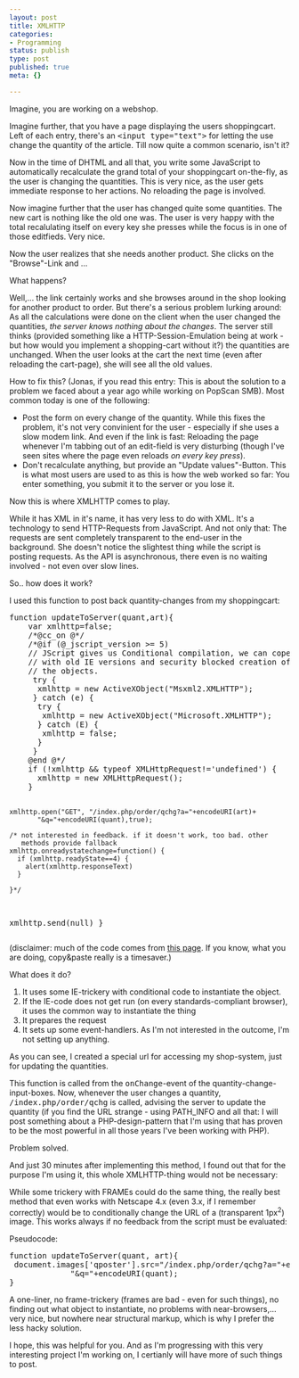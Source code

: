 ```yaml
---
layout: post
title: XMLHTTP
categories:
- Programming
status: publish
type: post
published: true
meta: {}

---
```

<p>
Imagine, you are working on a webshop.
</p>
<p>Imagine further, that you have a page displaying the users shoppingcart. Left of each entry, there's an <tt>&lt;input type="text"&gt;</tt> for letting the use change the quantity of the article. Till now quite a common scenario, isn't it?</p>
<p>
Now in the time of DHTML and all that, you write some JavaScript to automatically recalculate the grand total of your shoppingcart on-the-fly, as the user is changing the quantities. This is very nice, as the user gets immediate response to her actions. No reloading the page is involved.</p>
<p>Now imagine further that the user has changed quite some quantities. The new cart is nothing like the old one was. The user is very happy with the total recalulating itself on every key she presses while the focus is in one of those editfieds. Very nice.</p>
<p>Now the user realizes that she needs another product. She clicks on the "Browse"-Link and ... </p>
<p>What happens?</p>
<p>Well,... the link certainly works and she browses around in the shop looking for another product to order. But there's a serious problem lurking around: As all the calculations were done on the client when the user changed the quantities, <em>the server knows nothing about the changes</em>. The server still thinks (provided something like a HTTP-Session-Emulation being at work - but how would you implement a shopping-cart without it?) the quantities are unchanged. When the user looks at the cart the next time (even after reloading the cart-page), she will see all the old values.</p>
<p>How to fix this? (Jonas, if you read this entry: This is about the solution to a problem we faced about a year ago while working on PopScan SMB). Most common today is one of the following:</p>
<ul>
 <li>Post the form on every change of the quantity. While this fixes the problem, it's not very convinient for the user - especially if she uses a slow modem link. And even if the link is fast: Reloading the page whenever I'm tabbing out of an edit-field is very disturbing (though I've seen sites where the page even reloads <em>on every key press</em>).</li>
 <li>Don't recalculate anything, but provide an "Update values"-Button. This is what most users are used to as this is how the web worked so far: You enter something, you submit it to the server or you lose it.</li>
</ul>
<p>Now this is where XMLHTTP comes to play.</p>
<p>While it has XML in it's name, it has very less to do with XML. It's a technology to send HTTP-Requests from JavaScript. And not only that: The requests are sent completely transparent to the end-user in the background. She doesn't notice the slightest thing while the script is posting requests. As the API is asynchronous, there even is no waiting involved - not even over slow lines.</p>
<p>So.. how does it work?</p>
<p>I used this function to post back quantity-changes from my shoppingcart:</p>
<pre class="code">
function updateToServer(quant,art){
    var xmlhttp=false;
    /*@cc_on @*/
    /*@if (@_jscript_version >= 5)
    // JScript gives us Conditional compilation, we can cope
    // with old IE versions and security blocked creation of
    // the objects.
     try {
      xmlhttp = new ActiveXObject("Msxml2.XMLHTTP");
     } catch (e) {
      try {
       xmlhttp = new ActiveXObject("Microsoft.XMLHTTP");
      } catch (E) {
       xmlhttp = false;
      }
     }
    @end @*/
    if (!xmlhttp && typeof XMLHttpRequest!='undefined') {
      xmlhttp = new XMLHttpRequest();
    }

    xmlhttp.open("GET", "/index.php/order/qchg?a="+encodeURI(art)+
           "&q="+encodeURI(quant),true);

    /* not interested in feedback. if it doesn't work, too bad. other
       methods provide fallback
    xmlhttp.onreadystatechange=function() {
      if (xmlhttp.readyState==4) {
        alert(xmlhttp.responseText)
      }

    }*/
 xmlhttp.send(null)
}
</pre>
<p>(disclaimer: much of the code comes from <a href="http://jibbering.com/2002/4/httprequest.html">this page</a>. If you know, what you are doing, copy&amp;paste really is a timesaver.)</p>
<p>What does it do?</p>
<ol>
 <li>It uses some IE-trickery with conditional code to instantiate the object.</li>
 <li>If the IE-code does not get run (on every standards-compliant browser), it uses the common way to instantiate the thing</li>
 <li>It prepares the request</li>
 <li>It sets up some event-handlers. As I'm not interested in the outcome, I'm not setting up anything.</li>
</ol>
<p>As you can see, I created a special url for accessing my shop-system, just for updating the quantities.</p>
<p>This function is called from the <tt>onChange</tt>-event of the quantity-change-input-boxes. Now, whenever the user changes a quantity, <tt>/index.php/order/qchg</tt> is called, advising the server to update the quantity (if you find the URL strange - using PATH_INFO and all that: I will post something about a PHP-design-pattern that I'm using that has proven to be the most powerful in all those years I've been working with PHP).</p>
<p>Problem solved.</p>
<p>And just 30 minutes after implementing this method, I found out that for the purpose I'm using it, this whole XMLHTTP-thing would not be necessary:</p>
<p>While some trickery with FRAMEs could do the same thing, the really best method that even works with Netscape 4.x (even 3.x, if I remember correctly) would be to conditionally change the URL of a (transparent 1px<sup>2</sup>) image. This works always if no feedback from the script must be evaluated:</p>
<p>Pseudocode:</p>
<pre class="code">
function updateToServer(quant, art){
 document.images['qposter'].src="/index.php/order/qchg?a="+encodeURI(art)+
             "&q="+encodeURI(quant);
}
</pre>
<p>A one-liner, no frame-trickery (frames are bad - even for such things), no finding out what object to instantiate, no problems with near-browsers,... very nice, but nowhere near structural markup, which is why I prefer the less hacky solution.</p>
<p>I hope, this was helpful for you. And as I'm progressing with this very interesting project I'm working on, I certianly will have more of such things to post.</p>

